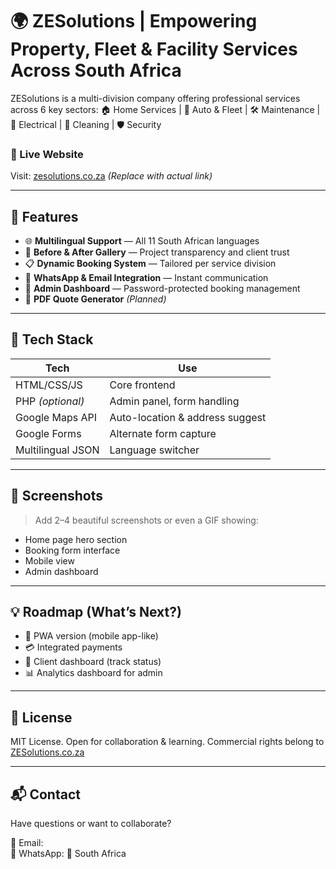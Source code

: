 # 🌍 ZESolutions | Empowering Property, Fleet & Facility Services Across South Africa

ZESolutions is a multi-division company offering professional services across 6 key sectors:
🏠 Home Services | 🚗 Auto & Fleet | 🛠️ Maintenance | 🔌 Electrical | 🧼 Cleaning | 🛡️ Security

### 🔗 Live Website
Visit: [zesolutions.co.za](https://zesolutions.co.za) *(Replace with actual link)*

---

## 🚀 Features

- 🌐 **Multilingual Support** — All 11 South African languages
- 📸 **Before & After Gallery** — Project transparency and client trust
- 📋 **Dynamic Booking System** — Tailored per service division
- 💬 **WhatsApp & Email Integration** — Instant communication
- 🔐 **Admin Dashboard** — Password-protected booking management
- 📄 **PDF Quote Generator** *(Planned)*

---

## 📁 Tech Stack

| Tech              | Use                             |
|------------------|----------------------------------|
| HTML/CSS/JS       | Core frontend                   |
| PHP *(optional)*  | Admin panel, form handling      |
| Google Maps API   | Auto-location & address suggest |
| Google Forms      | Alternate form capture          |
| Multilingual JSON | Language switcher               |

---

## 📸 Screenshots

> Add 2–4 beautiful screenshots or even a GIF showing:
- Home page hero section
- Booking form interface
- Mobile view
- Admin dashboard

---

## 💡 Roadmap (What’s Next?)

- 📱 PWA version (mobile app-like)
- 💳 Integrated payments
- 📑 Client dashboard (track status)
- 📊 Analytics dashboard for admin

---

## 🧠 License

MIT License. Open for collaboration & learning. Commercial rights belong to [ZESolutions.co.za](************)

---

## 📬 Contact

Have questions or want to collaborate?

📧 Email:  
📱 WhatsApp:
📍 South Africa


